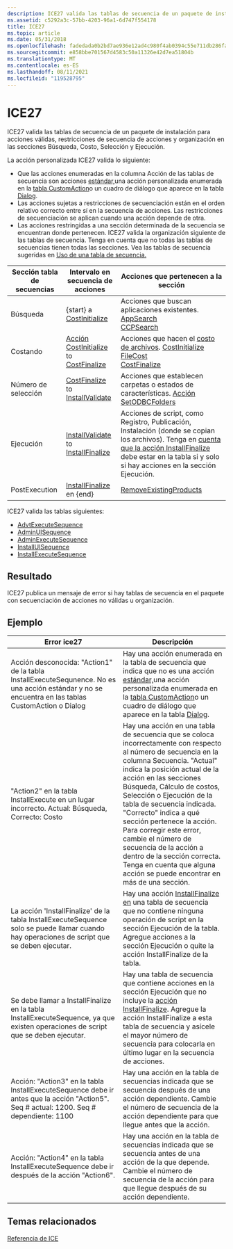 ```yaml
---
description: ICE27 valida las tablas de secuencia de un paquete de instalación para acciones válidas, restricciones de secuencia de acciones y organización en las secciones Búsqueda, Costo, Selección y Ejecución.
ms.assetid: c5292a3c-57bb-4203-96a1-6d747f554178
title: ICE27
ms.topic: article
ms.date: 05/31/2018
ms.openlocfilehash: fadedada0b2bd7ae936e12ad4c980f4ab0394c55e711db286fa6312ba446b9fb
ms.sourcegitcommit: e858bbe701567d4583c50a11326e42d7ea51804b
ms.translationtype: MT
ms.contentlocale: es-ES
ms.lasthandoff: 08/11/2021
ms.locfileid: "119528795"
---
```

# <a name="ice27"></a>ICE27

ICE27 valida [](s-gly.md) las tablas de secuencia de un paquete de instalación para acciones válidas, restricciones de secuencia de acciones y organización en las secciones Búsqueda, Costo, Selección y Ejecución.

La acción personalizada ICE27 valida lo siguiente:

-   Que las acciones enumeradas en la columna Acción de las tablas de secuencia son acciones [estándar,](standard-actions.md)una acción personalizada enumerada en la [tabla CustomAction](customaction-table.md)o un cuadro de diálogo que aparece en la tabla [Dialog](dialog-table.md).
-   Las acciones sujetas a restricciones de secuenciación están en el orden relativo correcto entre sí en la secuencia de acciones. Las restricciones de secuenciación se aplican cuando una acción depende de otra.
-   Las acciones restringidas a una sección determinada de la secuencia se encuentran donde pertenecen. ICE27 valida la organización siguiente de las tablas de secuencia. Tenga en cuenta que no todas las tablas de secuencias tienen todas las secciones. Vea las tablas de secuencia sugeridas en [Uso de una tabla de secuencia.](using-a-sequence-table.md)



| Sección tabla de secuencias | Intervalo en secuencia de acciones                                                                       | Acciones que pertenecen a la sección                                                                                                                                                                                                                     |
|------------------------|------------------------------------------------------------------------------------------------|--------------------------------------------------------------------------------------------------------------------------------------------------------------------------------------------------------------------------------------------------|
| Búsqueda                 | {start} a [CostInitialize](costinitialize-action.md)                                         | Acciones que buscan aplicaciones existentes. [AppSearch](appsearch-action.md)<br/> [CCPSearch](ccpsearch-action.md)<br/>                                                                                                         |
| Costando                | [Acción CostInitialize](costinitialize-action.md) to [CostFinalize](costfinalize-action.md)  | Acciones que hacen el [costo de archivos](file-costing.md). [CostInitialize](costinitialize-action.md)<br/> [FileCost](filecost-action.md)<br/> [CostFinalize](costfinalize-action.md)<br/>                                           |
| Número de selección              | [CostFinalize](costfinalize-action.md) to [InstallValidate](installvalidate-action.md)       | Acciones que establecen carpetas o estados de características. [Acción SetODBCFolders](setodbcfolders-action.md)<br/>                                                                                                                                        |
| Ejecución              | [InstallValidate](installvalidate-action.md) to [InstallFinalize](installfinalize-action.md) | Acciones de script, como Registro, Publicación, Instalación (donde se copian los archivos). Tenga en [cuenta que la acción InstallFinalize](installfinalize-action.md) debe estar en la tabla si y solo si hay acciones en la sección Ejecución.<br/> |
| PostExecution          | [InstallFinalize](installfinalize-action.md) en {end}                                         | [RemoveExistingProducts](removeexistingproducts-action.md)                                                                                                                                                                                      |



 

ICE27 valida las tablas siguientes:

-   [AdvtExecuteSequence](advtexecutesequence-table.md)
-   [AdminUISequence](adminuisequence-table.md)
-   [AdminExecuteSequence](adminexecutesequence-table.md)
-   [InstallUISequence](installuisequence-table.md)
-   [InstallExecuteSequence](installexecutesequence-table.md)

## <a name="result"></a>Resultado

ICE27 publica un mensaje de error si hay tablas de secuencia en el paquete con secuenciación de acciones no válidas u organización.

## <a name="example"></a>Ejemplo



| Error ice27                                                                                                                         | Descripción                                                                                                                                                                                                                                                                                                                                                                                                                                                                                                                         |
|-------------------------------------------------------------------------------------------------------------------------------------|-------------------------------------------------------------------------------------------------------------------------------------------------------------------------------------------------------------------------------------------------------------------------------------------------------------------------------------------------------------------------------------------------------------------------------------------------------------------------------------------------------------------------------------|
| Acción desconocida: "Action1" de la tabla InstallExecuteSequnence. No es una acción estándar y no se encuentra en las tablas CustomAction o Dialog    | Hay una acción enumerada en la tabla de secuencia que indica que no es una acción [estándar,](standard-actions.md)una acción personalizada enumerada en la [tabla CustomAction](customaction-table.md)o un cuadro de diálogo que aparece en la tabla [Dialog](dialog-table.md).                                                                                                                                                                                                                                                                       |
| "Action2" en la tabla InstallExecute en un lugar incorrecto. Actual: Búsqueda, Correcto: Costo                                                 | Hay una acción en una tabla de secuencia que se coloca incorrectamente con respecto al número de secuencia en la columna Secuencia. "Actual" indica la posición actual de la acción en las secciones Búsqueda, Cálculo de costos, Selección o Ejecución de la tabla de secuencia indicada.<br/> "Correcto" indica a qué sección pertenece la acción.<br/> Para corregir este error, cambie el número de secuencia de la acción a dentro de la sección correcta. Tenga en cuenta que alguna acción se puede encontrar en más de una sección.<br/> |
| La acción 'InstallFinalize' de la tabla InstallExecuteSequence solo se puede llamar cuando hay operaciones de script que se deben ejecutar.             | Hay una acción [InstallFinalize en](installfinalize-action.md) una tabla de secuencia que no contiene ninguna operación de script en la sección Ejecución de la tabla. Agregue acciones a la sección Ejecución o quite la acción InstallFinalize de la tabla.<br/>                                                                                                                                                                                                                                                        |
| Se debe llamar a InstallFinalize en la tabla InstallExecuteSequence, ya que existen operaciones de script que se deben ejecutar.                            | Hay una tabla de secuencia que contiene acciones en la sección Ejecución que no incluye la [acción InstallFinalize](installfinalize-action.md). Agregue la acción InstallFinalize a esta tabla de secuencia y asícele el mayor número de secuencia para colocarla en último lugar en la secuencia de acciones.<br/>                                                                                                                                                                                                                            |
| Acción: "Action3" en la tabla InstallExecuteSequence debe ir antes que la acción "Action5". Seq \# actual: 1200. Seq \# dependiente: 1100 | Hay una acción en la tabla de secuencias indicada que se secuencia después de una acción dependiente. Cambie el número de secuencia de la acción dependiente para que llegue antes que la acción.<br/>                                                                                                                                                                                                                                                                                                                                    |
| Acción: "Action4" en la tabla InstallExecuteSequence debe ir después de la acción "Action6".                                             | Hay una acción en la tabla de secuencias indicada que se secuencia antes de una acción de la que depende. Cambie el número de secuencia de la acción para que llegue después de su acción dependiente.<br/>                                                                                                                                                                                                                                                                                                                   |



 

## <a name="related-topics"></a>Temas relacionados

<dl> <dt>

[Referencia de ICE](ice-reference.md)
</dt> </dl>

 

 




